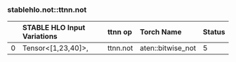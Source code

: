 
### stablehlo.not::ttnn.not


||STABLE HLO Input Variations|ttnn op|Torch Name|Status|
| :--- | :--- | :--- | :--- | :--- |
|0|Tensor<[1,23,40]>,|ttnn.not|aten::bitwise_not|5|
